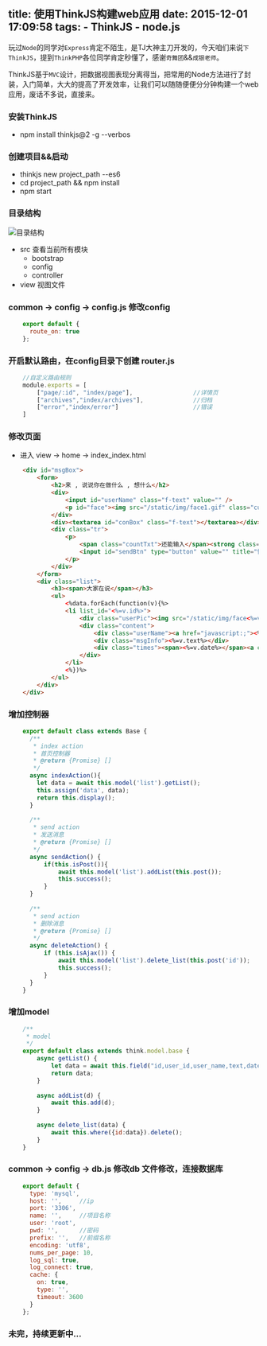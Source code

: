 title: 使用ThinkJS构建web应用
date: 2015-12-01 17:09:58
tags:
	- ThinkJS
	- node.js
---
玩过`Node`的同学对`Express`肯定不陌生，是TJ大神主刀开发的，今天咱们来说`下ThinkJS`，提到`ThinkPHP`各位同学肯定秒懂了，感谢`奇舞团`&&`成银老师`。

<!-- more --->
ThinkJS基于`MVC`设计，把数据视图表现分离得当，把常用的Node方法进行了封装，入门简单，大大的提高了开发效率，让我们可以随随便便分分钟构建一个web应用，废话不多说，直接来。

### 安装ThinkJS
- npm install thinkjs@2 -g --verbos

### 创建项目&&启动
- thinkjs new project_path --es6
- cd project_path && npm install
- npm start

### 目录结构
![目录结构](https://o3o97s3zl.qnssl.com/20151201_route.png)

- src 查看当前所有模块
	- bootstrap
	- config
	- controller
- view 视图文件

### common -> config -> config.js 修改config 
```javascript
	export default {
	  route_on: true
	};	
```

### 开启默认路由，在config目录下创建 router.js
```javascript
	//自定义路由规则
	module.exports = [
		["page/:id", "index/page"],					//详情页
		["archives","index/archives"],				//归档
		["error","index/error"]						//错误
	]
```

### 修改页面
- 进入 view -> home -> index_index.html
```html
	<div id="msgBox">
		<form>
			<h2>来 , 说说你在做什么 , 想什么</h2>
			<div>
				<input id="userName" class="f-text" value="" />
				<p id="face"><img src="/static/img/face1.gif" class="current" /><img src="/static/img/face2.gif" /><img src="/static/img/face3.gif" /><img src="/static/img/face4.gif" /><img src="/static/img/face5.gif" /><img src="/static/img/face6.gif" /><img src="/static/img/face7.gif" /><img src="/static/img/face8.gif" /></p>
			</div>
			<div><textarea id="conBox" class="f-text"></textarea></div>
			<div class="tr">
				<p>
					<span class="countTxt">还能输入</span><strong class="maxNum">140</strong><span>个字</span>
					<input id="sendBtn" type="button" value="" title="快捷键 Ctrl+Enter" />
				</p>
			</div>
		</form>
		<div class="list">
			<h3><span>大家在说</span></h3>
			<ul>
				<%data.forEach(function(v){%>
				<li list_id="<%=v.id%>">
					<div class="userPic"><img src="/static/img/face<%=v.user_id%>.gif" /></div>
					<div class="content">
						<div class="userName"><a href="javascript:;"><%=v.user_name%></a>:</div>
						<div class="msgInfo"><%=v.text%></div>
						<div class="times"><span><%=v.date%></span><a class="del" href="javascript:;">删除</a></div>
					</div>
				</li>
				<%})%>
			</ul>
		</div>	
	</div>
```

### 增加控制器
```javascript
	export default class extends Base {
	  /**
	   * index action
	   * 首页控制器
	   * @return {Promise} []
	   */
	  async indexAction(){
		let data = await this.model('list').getList();
		this.assign('data', data);
		return this.display();
	  }
	  
	  /**
	   * send action
	   * 发送消息
	   * @return {Promise} []
	   */
	  async sendAction() {
		  if(this.isPost()){
			  await this.model('list').addList(this.post());
			  this.success();
		  }
	  }
	  
	  /**
	   * send action
	   * 删除消息
	   * @return {Promise} []
	   */
	  async deleteAction() {
		  if (this.isAjax()) {
			  await this.model('list').delete_list(this.post('id'));	
			  this.success();
		  }
	  }	  
	}
```

### 增加model
```javascript
	/**
	 * model
	 */
	export default class extends think.model.base {
		async getList() {
			let data = await this.field("id,user_id,user_name,text,date").order('id DESC').select();
			return data;
		}
		
		async addList(d) {
			await this.add(d);
		}
		
		async delete_list(data) {
			await this.where({id:data}).delete();
		}
	}
```



### common -> config -> db.js 修改db  文件修改，连接数据库
```javascript
	export default {
	  type: 'mysql',
	  host: '',		//ip
	  port: '3306',
	  name: '',		//项目名称
	  user: 'root',
	  pwd: '',		//密码
	  prefix: '',	//前缀名称
	  encoding: 'utf8',
	  nums_per_page: 10,
	  log_sql: true,
	  log_connect: true,
	  cache: {
		on: true,
		type: '',
		timeout: 3600
	  }
	};
```

### 未完，持续更新中...